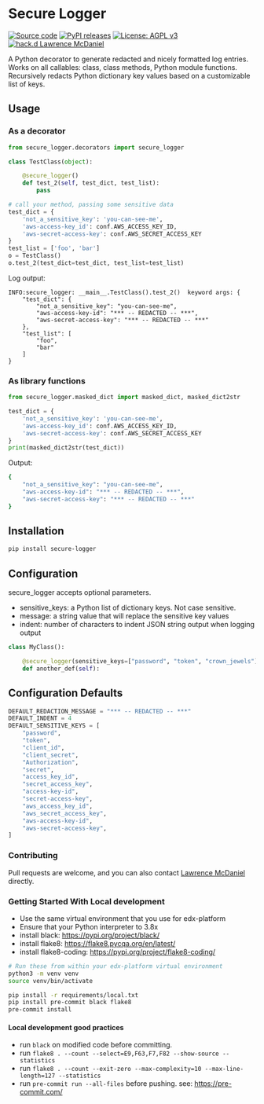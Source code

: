 # Secure Logger

[![Source code](https://img.shields.io/static/v1?logo=github&label=Git&style=flat-square&color=brightgreen&message=Source%20code)](https://github.com/lpm0073/secure-logger)
[![PyPI releases](https://img.shields.io/pypi/v/secure-logger?logo=python&logoColor=white)](https://pypi.org/project/secure-logger)
[![License: AGPL v3](https://img.shields.io/badge/License-AGPL_v3-blue.svg)](https://www.gnu.org/licenses/agpl-3.0)
[![hack.d Lawrence McDaniel](https://img.shields.io/badge/hack.d-Lawrence%20McDaniel-orange.svg)](https://lawrencemcdaniel.com)

A Python decorator to generate redacted and nicely formatted log entries. Works on all callables: class, class methods, Python module functions. Recursively redacts Python dictionary key values based on a customizable list of keys.

## Usage

### As a decorator

```python
from secure_logger.decorators import secure_logger

class TestClass(object):

    @secure_logger()
    def test_2(self, test_dict, test_list):
        pass

# call your method, passing some sensitive data
test_dict = {
    'not_a_sensitive_key': 'you-can-see-me',
    'aws-access-key_id': conf.AWS_ACCESS_KEY_ID,
    'aws-secret-access-key': conf.AWS_SECRET_ACCESS_KEY
}
test_list = ['foo', 'bar']
o = TestClass()
o.test_2(test_dict=test_dict, test_list=test_list)
```

Log output:

```log
INFO:secure_logger: __main__.TestClass().test_2()  keyword args: {
    "test_dict": {
        "not_a_sensitive_key": "you-can-see-me",
        "aws-access-key-id": "*** -- REDACTED -- ***",
        "aws-secret-access-key": "*** -- REDACTED -- ***"
    },
    "test_list": [
        "foo",
        "bar"
    ]
}
```

### As library functions

```python
from secure_logger.masked_dict import masked_dict, masked_dict2str

test_dict = {
    'not_a_sensitive_key': 'you-can-see-me',
    'aws-access-key_id': conf.AWS_ACCESS_KEY_ID,
    'aws-secret-access-key': conf.AWS_SECRET_ACCESS_KEY
}
print(masked_dict2str(test_dict))
```

Output:

```bash
{
    "not_a_sensitive_key": "you-can-see-me",
    "aws-access-key-id": "*** -- REDACTED -- ***",
    "aws-secret-access-key": "*** -- REDACTED -- ***"
}
```

## Installation

```bash
pip install secure-logger
```

## Configuration

secure_logger accepts optional parameters.

- sensitive_keys: a Python list of dictionary keys. Not case sensitive.
- message: a string value that will replace the sensitive key values
- indent: number of characters to indent JSON string output when logging output

```python
class MyClass():

    @secure_logger(sensitive_keys=["password", "token", "crown_jewels"], message="***", indent=4)
    def another_def(self):
```

## Configuration Defaults

```python
DEFAULT_REDACTION_MESSAGE = "*** -- REDACTED -- ***"
DEFAULT_INDENT = 4
DEFAULT_SENSITIVE_KEYS = [
    "password",
    "token",
    "client_id",
    "client_secret",
    "Authorization",
    "secret",
    "access_key_id",
    "secret_access_key",
    "access-key-id",
    "secret-access-key",
    "aws_access_key_id",
    "aws_secret_access_key",
    "aws-access-key-id",
    "aws-secret-access-key",
]
```


### Contributing

Pull requests are welcome, and you can also contact [Lawrence McDaniel](https://lawrencemcdaniel.com/contact) directly.

### Getting Started With Local development

- Use the same virtual environment that you use for edx-platform
- Ensure that your Python interpreter to 3.8x
- install black: <https://pypi.org/project/black/>
- install flake8: <https://flake8.pycqa.org/en/latest/>
- install flake8-coding: <https://pypi.org/project/flake8-coding/>

```bash
# Run these from within your edx-platform virtual environment
python3 -m venv venv
source venv/bin/activate

pip install -r requirements/local.txt
pip install pre-commit black flake8
pre-commit install
```

#### Local development good practices

- run `black` on modified code before committing.
- run `flake8 . --count --select=E9,F63,F7,F82 --show-source --statistics`
- run `flake8 . --count --exit-zero --max-complexity=10 --max-line-length=127 --statistics`
- run `pre-commit run --all-files` before pushing. see: <https://pre-commit.com/>
